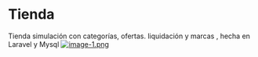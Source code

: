 # Tienda
Tienda simulación con categorías, ofertas. liquidación y marcas , hecha en Laravel y Mysql
[![image-1.png](https://i.postimg.cc/yxNphVX3/image-1.png)](https://postimg.cc/62DhtxPB)
